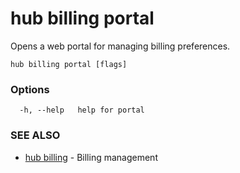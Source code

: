 # hub billing portal

Opens a web portal for managing billing preferences.

```
hub billing portal [flags]
```

### Options

```
  -h, --help   help for portal
```

### SEE ALSO

-   [hub billing](hub_billing.md) - Billing management
